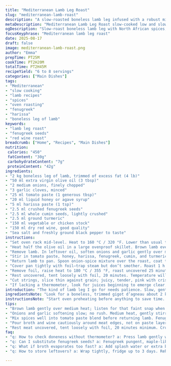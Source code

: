 ```yaml
---
title: "Mediterranean Lamb Leg Roast"
slug: "mediterranean-lamb-roast"
description: "A slow-roasted boneless lamb leg infused with a robust mix of North African spices and Mediterranean aromatics. Cooked low and slow in red wine and vegetable broth, layered with a spicy-sweet tomato-harissa paste enhanced by fenugreek and cumin seeds. This recipe skips the usual coriander seeds for a smoky, earthy touch. Prepping the onion and garlic slowly softens their bite, developing deep aromas before the lamb returns to bathe in the broth and wine bath. Resting the meat is a must to let juices redistribute and the temperature gently climb; slicing thin keeps the rose-colored center intact. Served best with mint-apple couscous or a bright herb salad to cut through richness."
metaDescription: "Mediterranean Lamb Leg Roast slow-cooked low and slow in red wine and fragrant spices; tender slices with mint-apple couscous serve bright contrast to rich, earthy layers."
ogDescription: "Slow-roast boneless lamb leg with North African spices, fenugreek replacing coriander; honey-harissa glaze, soft onions, rest meat for juicy, pink slices; pair with fresh herb salad."
focusKeyphrase: "Mediterranean lamb leg roast"
date: 2025-08-17
draft: false
image: mediterranean-lamb-roast.png
author: "Emma"
prepTime: PT25M
cookTime: PT2H20M
totalTime: PT2H45M
recipeYield: "6 to 8 servings"
categories: ["Main Dishes"]
tags:
- "Mediterranean"
- "slow cooking"
- "lamb recipes"
- "spices"
- "oven roasting"
- "fenugreek"
- "harissa"
- "boneless leg of lamb"
keywords:
- "lamb leg roast"
- "fenugreek seeds"
- "red wine roast"
breadcrumb: ["Home", "Recipes", "Main Dishes"]
nutrition: 
 calories: "450"
 fatContent: "30g"
 carbohydrateContent: "7g"
 proteinContent: "42g"
ingredients:
- "2 kg boneless leg of lamb, trimmed of excess fat (4 lb)"
- "50 ml extra virgin olive oil (3 tbsp)"
- "2 medium onions, finely chopped"
- "3 garlic cloves, minced"
- "25 ml tomato paste (1 generous tbsp)"
- "20 ml liquid honey or agave syrup"
- "5 ml harissa paste (1 tsp)"
- "2.5 ml crushed fenugreek seeds"
- "2.5 ml whole cumin seeds, lightly crushed"
- "2.5 ml ground turmeric"
- "150 ml vegetable or chicken stock"
- "150 ml dry red wine, good quality"
- "Sea salt and freshly ground black pepper to taste"
instructions:
- "Set oven rack mid-level. Heat to 160 °C / 320 °F. Lower than usual to slow-cook, keep lamb tender."
- "Heat half the olive oil in a large ovenproof skillet. Brown lamb evenly until dark crust forms — 5 to 7 minutes. Skin should snap when poked; deep color means flavor locked in. Salt and pepper now, not later."
- "Remove lamb. In leftover oil, soften onions and garlic gently over medium heat, stirring. Wait for onions turning translucent and silk-like, about 7–8 minutes. Watch for the smell — that sweet, pungent base forming; key step skipped and you get harsh raw notes."
- "Stir in tomato paste, honey, harissa, fenugreek, cumin, and turmeric. Mix well to release spices. Salt and pepper again. Let cool slightly. The mixture will thicken and deepen in aroma."
- "Return lamb to pan. Spoon onion-spice mixture over the roast, coat thoroughly. Pour broth and wine carefully around, not on top — keep paste intact."
- "Cover pan tightly with foil—trap steam but don’t smother. Roast 1 h 40 min; check broth levels occasionally—add splash if evaporates too fast."
- "Remove foil, raise heat to 180 °C / 355 °F, roast uncovered 25 minutes more or until internal temperature hits 56 °C / 133 °F for medium-rare. Probe with a thermometer or press with finger; meat should yield but still have resistance."
- "Rest uncovered, tent loosely with foil, 20 minutes. Temperature will rise few degrees; juices redistribute, don’t skip this or meat ends dry."
- "Cut strings, slice thin against grain; juicy, tender, pink with crisp edges. Serve immediately with couscous tossed with chopped mint, diced green apple for freshness, maybe a drizzle of lemon juice."
- "If lacking a thermometer, look for juices beginning to emerge clear, not blood-red—a good indicator lamb’s perfect pink."
introduction: "The kind of lamb leg I go for needs patience. Slow, gentle heat. Not rushed — if you push temp or cut corners, dry, stringy meat. Tried it the fast way once and that was enough. The secret? Build flavor in stages. Brown the outside for a crunchy crust that locks in juices. Then soften your aromatics—onions and garlic—until tender, almost caramelized, not raw or burnt. Instead of coriander and mustard seeds, I swapped cumin and fenugreek — earthier, with a touch of bitterness that balances the sweetness of tomato and honey. Harissa gives that fiery punch, but control how much; too much and it smothers everything else, too little and you lose depth. Don’t skip resting time; that’s when magic happens — juices settle, temp rises from 56 to 63 °C, perfect pink in center. Serve with a refreshing couscous to cut richness. Simple, bold, and a touch rustic — just how I like it."
ingredientsNote: "Look for a boneless, trimmed gigot d’agneau about 2 kg; this size cooks evenly and fits nicely in most pans. I reduced oil slightly from the original; over-oiling masks delicate spice layers. Honey can swap for agave or even date syrup if you want a vegan-friendly glaze. Fenugreek seeds replace coriander; they have a pungent, maple-like edge that works surprisingly well with harissa. Cumin seeds are a better fit here than mustard, adding smoky depth while not overpowering. Using vegetable stock instead of chicken broth tweaks it vegan-friendly if you want to omit meat broth. Red wine should be dry and full-bodied; a cheap table wine won’t cut. Salt and pepper in stages build layers of seasoning; skip initial salting, and it’s bland through. Keep the garlic doses balanced — crushed garlic can go bitter if overcooked, finely minced mellows better."
instructionsNote: "Start oven preheating before anything to save time. Medium heat for browning; too hot and the oil smokes, lamb burns. Browning seals juices and adds caramel notes; don’t crowd pan or steam meat — pieces need contact with hot surface. Once onions and garlic are soft and glossy, add tomato paste and spices off-heat or low heat to avoid burning tomato. The mixture should thicken, smell earthy and sweet. Adding broth and wine after coats the meat and keeps it moist but doesn’t dilute flavors — pour around edges, not on top, to avoid washing off paste. Covering with foil traps steam, keeping lamb moist without drying out. Lengthen initial cooking by 10 minutes or so if your lamb is thicker or less trimmed. Remove foil towards the end to develop crust. Use an instant-read thermometer; finger presses are less precise but also work if you know your meat’s feel. Rest uncovered for a bit then loosely tent to prevent losing heat too fast, essential for juicy slices. If broth reduces too fast, add water or more broth, the pan sauce will be gravy base. Leftover sauce thickens wonderfully with a splash of cream or coconut milk for dairy-free twist."
tips:
- "Brown lamb gently over medium heat; listen for that faint snap when poked; dark crust means juices sealed. Avoid too hot or oil smoking. Crowding pan steams meat, not crusting it. Timing critical—5 to 7 minutes max. Salt early here locks flavor inside; skip and it’s bland core later."
- "Onions and garlic softening slow; no rush. Medium heat, gently stirring; watch smell change from sharp to sweet, pungent base. Translucent, silk-like texture signals ready. If skipped, raw garlic sharpness ruins layers. Take 7 to 8 minutes. Add tomato paste off heat or very low—prevents bitterness from burning tomato sugars."
- "Mix spices well into tomato paste blend before returning lamb. Fenugreek seeds replace usual coriander seeds—pungent, earthy, almost maple-like bitterness balancing honey’s sweetness. Use cumin whole, lightly crushed; smokier than mustard seeds, better fit here. Don’t overdo harissa; too much smothers, too little loses warmth."
- "Pour broth and wine cautiously around meat edges, not on paste layer. Keeps paste intact on roast surface. Cover tightly with foil to trap steam; lamb cooks moist but crust won’t vanish. If broth evaporates too fast, add water or more broth. Lengthen covered cooking if lamb thicker. Remove foil for last 25 minutes to deepen crust and hit medium-rare temp 56 °C."
- "Rest meat uncovered, tent loosely with foil, 20 minutes minimum. Crucial step—juices redistribute, temperature rises from 56 to around 63 °C. Skip resting; meat dries out. Slice thin, against grain. Juicy, tender with pink center and crisp edges. Serve with mint-apple couscous or herb salad to cut richness; lemon juice drizzle recommended."
faq:
- "q: How to check doneness without thermometer? a: Press lamb gently with finger, feel resistance; tender but springy not squishy. Or watch juice color when slicing—clear, not pink/red. Cuts safe margin but thermometer best. Also look for crust color, internal heat fades pink edges if overcooked."
- "q: Can I substitute fenugreek seeds? a: Fenugreek pungent, maple-like; no direct equals. If unavailable, try a mix cumin plus ground mustard but lose some bitterness edge. Coriander gives citrus notes, so skip if wanting earthy bitter layer here. Fresh fenugreek leaves different, do not swap."
- "q: What if broth evaporates too fast? a: Add splash water or extra broth, keep pan moist. Prevents drying out. Watch levels closely first hour. Slow heat key; too hot burns onion-spice coating. Foil cover traps steam moisture, extend covered time if needed. Too much wine dilutes paste; pour slowly."
- "q: How to store leftovers? a: Wrap tightly, fridge up to 3 days. Reheat gently in oven covered to keep moist. Freeze slices in vacuum bags or airtight containers max 2–3 months. Sauce thickens over time, add splash broth or water when reheating. Avoid microwave unless careful, dries edges fast."

---
```

